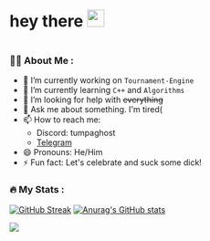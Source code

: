 <h1>
  hey there
  <img src="https://media.giphy.com/media/hvRJCLFzcasrR4ia7z/giphy.gif" width="30px"/>
</h1>
<img src="https://komarev.com/ghpvc/?username=Tumpa-Prizrak&style=flat-square&color=blue" alt="" align="center"/>

### :woman_technologist: About Me :
- 🔭 I’m currently working on `Tournament-Engine`
- 🌱 I’m currently learning `C++` and `Algorithms`
- 🤔 I’m looking for help with ~~everything~~
- 💬 Ask me about something. I'm tired(
- 📫 How to reach me:
  - Discord:  tumpaghost
  - [Telegram](https://t.me/TumpaPr)
- 😄 Pronouns: He/Him
- ⚡ Fun fact: Let's celebrate and suck some dick!

### :fire: My Stats :
[![GitHub Streak](https://streak-stats.demolab.com?user=Tumpa-Prizrak&theme=vue-dark&border_radius=1&locale=ru&date_format=j%20M%5B%20Y%5D&mode=weekly&type=png)](https://git.io/streak-stats)
[![Anurag's GitHub stats](https://github-readme-stats.vercel.app/api?username=Tumpa-Prizrak)](https://github.com/anuraghazra/github-readme-stats)

<a href="https://wakatime.com"><img src="https://wakatime.com/share/@Andrew_K9/a0ec1e55-1a18-4614-a38e-38305c4afc03.png" /></a>
